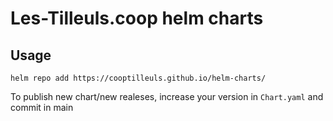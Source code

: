 # Les-Tilleuls.coop helm charts

## Usage

```
helm repo add https://cooptilleuls.github.io/helm-charts/
```

To publish new chart/new realeses, increase your version in `Chart.yaml` and commit in main
